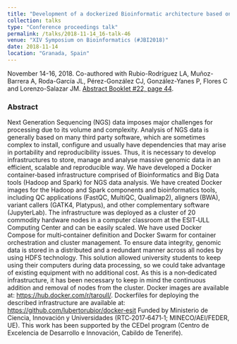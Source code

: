 ```yaml
---
title: "Development of a dockerized Bioinformatic architecture based on Big Data technologies to process data from Next Generation Sequencing"
collection: talks
type: "Conference proceedings talk"
permalink: /talks/2018-11-14_16-talk-46
venue: "XIV Symposium on Bioinformatics (#JBI2018)"
date: 2018-11-14
location: "Granada, Spain"
---
```

November 14-16, 2018. Co-authored with Rubio-Rodríguez LA, Muñoz-Barrera A, Roda-García JL, Pérez-González CJ, González-Yanes P, Flores C and Lorenzo-Salazar JM.
[Abstract Booklet #22, page 44](http://jbi2018.ugr.es/abstract_booklet.html?=v.1.0).

### Abstract
Next Generation Sequencing (NGS) data imposes major challenges for processing due to its volume and complexity. Analysis of NGS data is generally based on many third party software, which are sometimes complex to install, configure and usually have dependencies that may arise in portability and reproducibility issues. Thus, it is
necessary to develop infrastructures to store, manage and analyse massive genomic data in an efficient, scalable and reproducible way.
We have developed a Docker container‐based infrastructure comprised of Bioinformatics and Big Data tools (Hadoop and Spark) for NGS data analysis. We have created Docker images for the Hadoop and Spark components and bioinformatics tools, including QC applications (FastQC, MultiQC, Qualimap2), aligners (BWA), variant callers (GATK4, Platypus), and other complementary software (JupyterLab). The infrastructure was deployed as a cluster of 20 commodity hardware nodes in a computer classroom at the ESIT‐ULL Computing Center and can be easily scaled. We have used Docker Compose for multi‐container definition and Docker Swarm for container orchestration and cluster management. To ensure data integrity, genomic data is stored in a distributed and a redundant manner across all nodes by using HDFS technology. This solution allowed university students to keep using their computers during data processing, so we could take advantage of existing equipment with no additional cost. As this is a non‐dedicated infrastructure, it has been necessary to keep in mind the continuous addition and removal of nodes from the cluster. Docker images are available at: https://hub.docker.com/r/taroull/. Dockerfiles for deploying the described infrastructure are available at: https://github.com/lubertorubior/docker‐esit
Funded by Ministerio de Ciencia, Innovación y Universidades (RTC‐2017‐6471‐1; MINECO/AEI/FEDER, UE). This work has been supported by the CEDeI program (Centro de Excelencia de Desarrollo e Innovación, Cabildo de Tenerife).